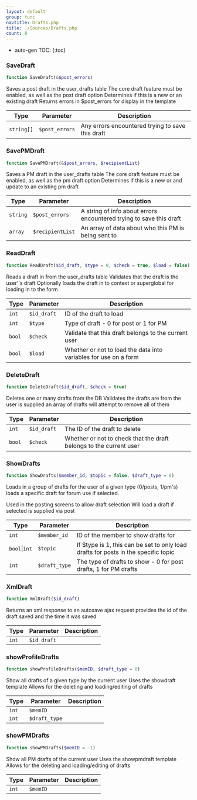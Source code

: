```yaml
---
layout: default
group: func
navtitle: Drafts.php
title: ./Sources/Drafts.php
count: 8
---
```

* auto-gen TOC:
{:toc}
### SaveDraft

```php
function SaveDraft(&$post_errors)
```
Saves a post draft in the user_drafts table
The core draft feature must be enabled, as well as the post draft option
Determines if this is a new or an existing draft
Returns errors in $post_errors for display in the template



Type|Parameter|Description
---|---|---
`string[]`|`$post_errors`|Any errors encountered trying to save this draft

### SavePMDraft

```php
function SavePMDraft(&$post_errors, $recipientList)
```
Saves a PM draft in the user_drafts table
The core draft feature must be enabled, as well as the pm draft option
Determines if this is a new or and update to an existing pm draft



Type|Parameter|Description
---|---|---
`string`|`$post_errors`|A string of info about errors encountered trying to save this draft
`array`|`$recipientList`|An array of data about who this PM is being sent to

### ReadDraft

```php
function ReadDraft($id_draft, $type = 0, $check = true, $load = false)
```
Reads a draft in from the user_drafts table
Validates that the draft is the user''s draft
Optionally loads the draft in to context or superglobal for loading in to the form



Type|Parameter|Description
---|---|---
`int`|`$id_draft`|ID of the draft to load
`int`|`$type`|Type of draft - 0 for post or 1 for PM
`bool`|`$check`|Validate that this draft belongs to the current user
`bool`|`$load`|Whether or not to load the data into variables for use on a form

### DeleteDraft

```php
function DeleteDraft($id_draft, $check = true)
```
Deletes one or many drafts from the DB
Validates the drafts are from the user
is supplied an array of drafts will attempt to remove all of them



Type|Parameter|Description
---|---|---
`int`|`$id_draft`|The ID of the draft to delete
`bool`|`$check`|Whether or not to check that the draft belongs to the current user

### ShowDrafts

```php
function ShowDrafts($member_id, $topic = false, $draft_type = 0)
```
Loads in a group of drafts for the user of a given type (0/posts, 1/pm's)
loads a specific draft for forum use if selected.

Used in the posting screens to allow draft selection
Will load a draft if selected is supplied via post

Type|Parameter|Description
---|---|---
`int`|`$member_id`|ID of the member to show drafts for
`bool`\|`int`|`$topic`|If $type is 1, this can be set to only load drafts for posts in the specific topic
`int`|`$draft_type`|The type of drafts to show - 0 for post drafts, 1 for PM drafts

### XmlDraft

```php
function XmlDraft($id_draft)
```
Returns an xml response to an autosave ajax request
provides the id of the draft saved and the time it was saved



Type|Parameter|Description
---|---|---
`int`|`$id_draft`|

### showProfileDrafts

```php
function showProfileDrafts($memID, $draft_type = 0)
```
Show all drafts of a given type by the current user
Uses the showdraft template
Allows for the deleting and loading/editing of drafts



Type|Parameter|Description
---|---|---
`int`|`$memID`|
`int`|`$draft_type`|

### showPMDrafts

```php
function showPMDrafts($memID = -1)
```
Show all PM drafts of the current user
Uses the showpmdraft template
Allows for the deleting and loading/editing of drafts



Type|Parameter|Description
---|---|---
`int`|`$memID`|

